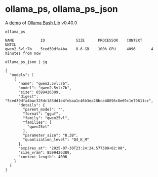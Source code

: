 # ollama_ps, ollama_ps_json

A [demo](../README.md#demos) of [Ollama Bash Lib](https://github.com/attogram/ollama-bash-lib) v0.40.0

`ollama_ps`
```
NAME            ID              SIZE      PROCESSOR    CONTEXT    UNTIL              
qwen2.5vl:7b    5ced39dfa4ba    8.6 GB    100% GPU     4096       4 minutes from now    
```

`ollama_ps_json | jq`
```
{
  "models": [
    {
      "name": "qwen2.5vl:7b",
      "model": "qwen2.5vl:7b",
      "size": 8599426389,
      "digest": "5ced39dfa4bac325dc183dd1e4febaa1c46b3ea28bce48896c8e69c1e79611cc",
      "details": {
        "parent_model": "",
        "format": "gguf",
        "family": "qwen25vl",
        "families": [
          "qwen25vl"
        ],
        "parameter_size": "8.3B",
        "quantization_level": "Q4_K_M"
      },
      "expires_at": "2025-07-30T23:24:24.577389+02:00",
      "size_vram": 8599426389,
      "context_length": 4096
    }
  ]
}
```

